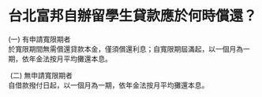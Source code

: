 # 台北富邦自辦留學生貸款應於何時償還？

(一) 有申請寬限期者  
於寬限期間無需償還貸款本金，僅須償還利息；自寬限期屆滿起，以一個月為一期，依年金法按月平均攤還本息。  
  
 (二) 無申請寬限期者  
自借款撥付日起，以一個月為一期，依年金法按月平均攤還本息。
